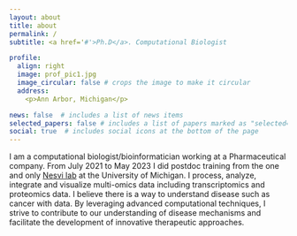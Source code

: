 ```yaml
---
layout: about
title: about
permalink: /
subtitle: <a href='#'>Ph.D</a>. Computational Biologist 

profile:
  align: right
  image: prof_pic1.jpg
  image_circular: false # crops the image to make it circular
  address: 
    <p>Ann Arbor, Michigan</p>

news: false  # includes a list of news items
selected_papers: false # includes a list of papers marked as "selected={false}"
social: true  # includes social icons at the bottom of the page
---
```


I am a computational biologist/bioinformatician working at a Pharmaceutical company. From July 2021 to May 2023 I did postdoc training from the one and only <a href ='https://www.nesvilab.org/'> Nesvi lab</a> at the University of Michigan. 
I process, analyze, integrate and visualize multi-omics data including transcriptomics and proteomics data. I believe there is a way to understand disease such as cancer with data. By leveraging advanced computational techniques, I strive to contribute to our understanding of disease mechanisms and facilitate the development of innovative therapeutic approaches.

